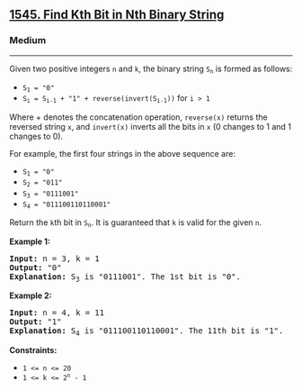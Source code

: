 <h2><a href="https://leetcode.com/problems/find-kth-bit-in-nth-binary-string">1545. Find Kth Bit in Nth Binary String</a></h2>
<h3>Medium</h3>
<hr>
<p>Given two positive integers <code>n</code> and <code>k</code>, the binary string <code>S<sub>n</sub></code> is formed as follows:</p>

<ul>
  <li><code>S<sub>1</sub> = "0"</code></li>
  <li><code>S<sub>i</sub> = S<sub>i-1</sub> + "1" + reverse(invert(S<sub>i-1</sub>))</code> for <code>i > 1</code></li>
</ul>

<p>Where + denotes the concatenation operation, <code>reverse(x)</code> returns the reversed string <code>x</code>, and <code>invert(x)</code> inverts all the bits in <code>x</code> (0 changes to 1 and 1 changes to 0).</p>

<p>For example, the first four strings in the above sequence are:</p>
<ul>
  <li><code>S<sub>1</sub> = "0"</code></li>
  <li><code>S<sub>2</sub> = "011"</code></li>
  <li><code>S<sub>3</sub> = "0111001"</code></li>
  <li><code>S<sub>4</sub> = "011100110110001"</code></li>
</ul>

<p>Return the <code>k</code>th bit in <code>S<sub>n</sub></code>. It is guaranteed that <code>k</code> is valid for the given <code>n</code>.</p>

<p><strong>Example 1:</strong></p>
<pre>
<strong>Input:</strong> n = 3, k = 1
<strong>Output:</strong> "0"
<strong>Explanation:</strong> S<sub>3</sub> is "0111001". The 1st bit is "0".
</pre>

<p><strong>Example 2:</strong></p>
<pre>
<strong>Input:</strong> n = 4, k = 11
<strong>Output:</strong> "1"
<strong>Explanation:</strong> S<sub>4</sub> is "011100110110001". The 11th bit is "1".
</pre>

<p><strong>Constraints:</strong></p>
<ul>
  <li><code>1 <= n <= 20</code></li>
  <li><code>1 <= k <= 2<sup>n</sup> - 1</code></li>
</ul>
